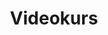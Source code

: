 ---
title: Videokurs
level: 1
language: en
external: http://www.appinventor.org/course-in-a-box-intro
---